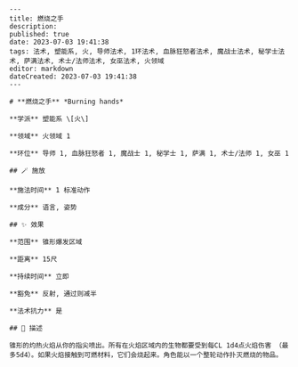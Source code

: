 
    ---
    title: 燃烧之手
    description: 
    published: true
    date: 2023-07-03 19:41:38
    tags: 法术, 塑能系, 火, 导师法术, 1环法术, 血脉狂怒者法术, 魔战士法术, 秘学士法术, 萨满法术, 术士/法师法术, 女巫法术, 火领域
    editor: markdown
    dateCreated: 2023-07-03 19:41:38
    ---

    # **燃烧之手** *Burning hands*

    **学派** 塑能系 \[火\] 

    **领域** 火领域 1

    **环位** 导师 1, 血脉狂怒者 1, 魔战士 1, 秘学士 1, 萨满 1, 术士/法师 1, 女巫 1

    ## 🪄 施放

    **施法时间** 1 标准动作

    **成分** 语言, 姿势

    ## ✨ 效果  

    **范围** 锥形爆发区域

    **距离** 15尺  

    **持续时间** 立即 

    **豁免** 反射, 通过则减半

    **法术抗力** 是

    ## 📖 描述

    锥形的灼热火焰从你的指尖喷出。所有在火焰区域内的生物都要受到每CL 1d4点火焰伤害 （最多5d4）。如果火焰接触到可燃材料，它们会烧起来。角色能以一个整轮动作扑灭燃烧的物品。
    
